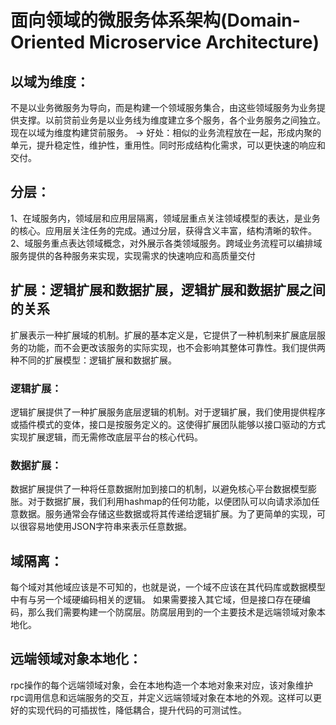 # 面向领域的微服务体系架构(Domain-Oriented Microservice Architecture)

## 以域为维度：
不是以业务微服务为导向，而是构建一个领域服务集合，由这些领域服务为业务提供支撑。以前贷前业务是以业务线为维度建立多个服务，各个业务服务之间独立。现在以域为维度构建贷前服务。 -> 好处：相似的业务流程放在一起，形成内聚的单元，提升稳定性，维护性，重用性。同时形成结构化需求，可以更快速的响应和交付。
## 分层：
1、在域服务内，领域层和应用层隔离，领域层重点关注领域模型的表达，是业务的核心。应用层关注任务的完成。通过分层，获得含义丰富，结构清晰的软件。
2、域服务重点表达领域概念，对外展示各类领域服务。跨域业务流程可以编排域服务提供的各种服务来实现，实现需求的快速响应和高质量交付
## 扩展：逻辑扩展和数据扩展，逻辑扩展和数据扩展之间的关系
扩展表示一种扩展域的机制。扩展的基本定义是，它提供了一种机制来扩展底层服务的功能，而不会更改该服务的实际实现，也不会影响其整体可靠性。我们提供两种不同的扩展模型：逻辑扩展和数据扩展。
### 逻辑扩展：
逻辑扩展提供了一种扩展服务底层逻辑的机制。对于逻辑扩展，我们使用提供程序或插件模式的变体，接口是按服务定义的。这使得扩展团队能够以接口驱动的方式实现扩展逻辑，而无需修改底层平台的核心代码。
### 数据扩展：
数据扩展提供了一种将任意数据附加到接口的机制，以避免核心平台数据模型膨胀。对于数据扩展，我们利用hashmap的任何功能，以便团队可以向请求添加任意数据。服务通常会存储这些数据或将其传递给逻辑扩展。为了更简单的实现，可以很容易地使用JSON字符串来表示任意数据。
## 域隔离：
每个域对其他域应该是不可知的，也就是说，一个域不应该在其代码库或数据模型中有与另一个域硬编码相关的逻辑。
如果需要接入其它域，但是接口存在硬编码，那么我们需要构建一个防腐层。防腐层用到的一个主要技术是远端领域对象本地化。
 ## 远端领域对象本地化：
 rpc操作的每个远端领域对象，会在本地构造一个本地对象来对应，该对象维护rpc调用信息和远端服务的交互，并定义远端领域对象在本地的外观。这样可以更好的实现代码的可插拔性，降低耦合，提升代码的可测试性。
    

